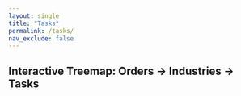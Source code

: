 ```yaml
---
layout: single
title: "Tasks"
permalink: /tasks/
nav_exclude: false
---
```


<script src="https://d3js.org/d3.v7.min.js"></script>

<h2>Interactive Treemap: Orders → Industries → Tasks</h2>
<div id="treemap"></div>

<script>
document.addEventListener("DOMContentLoaded", function () {
  const width = 960;
  const height = 600;
  const color = d3.scaleOrdinal(d3.schemeCategory10);

  const svg = d3.select("#treemap")
    .append("svg")
    .attr("viewBox", [0, 0, width, height])
    .style("font-family", "sans-serif")
    .style("font-size", "14px");

  d3.json("/assets/data/Tasks.json").then(data => {
    const fullRoot = d3.hierarchy(data)
      .sum(d => d.size || 0)
      .sort((a, b) => b.value - a.value);

    d3.treemap()
      .size([width, height])
      .paddingInner(2)(fullRoot);

    const group = svg.append("g");

    draw(fullRoot);

    function draw(activeNode) {
      group.selectAll("*").remove();

      const level = activeNode.depth;
      const parent = activeNode.parent;
      const siblings = parent ? parent.children : fullRoot.children;

      // draw current siblings at this level
      const boxes = group.selectAll("g")
        .data(siblings)
        .join("g")
        .attr("transform", d => `translate(${d.x0},${d.y0})`)
        .style("cursor", d => d.children ? "pointer" : "default")
        .on("click", (event, d) => {
          event.stopPropagation();
          draw(d);
        });

      boxes.append("rect")
        .attr("width", d => d.x1 - d.x0)
        .attr("height", d => d.y1 - d.y0)
        .attr("fill", d => {
          if (d === activeNode) {
            const top = d.ancestors().slice(-2)[0]?.data.name || d.data.name;
            return color(top);
          }
          return level === 1 ? "#ddd" : "#aaa";  // ghosted Orders or ghosted Industries
        })
        .attr("stroke", "#fff");

      boxes.append("text")
        .attr("x", 4)
        .attr("y", 18)
        .text(d => d.data.name)
        .attr("fill", d => d === activeNode ? "white" : "#444")
        .style("pointer-events", "none");

      // Draw children of the active node inside it
      if (activeNode.children) {
        const inner = group.append("g");

        inner.selectAll("g")
          .data(activeNode.children)
          .join("g")
          .attr("transform", d => `translate(${d.x0},${d.y0})`)
          .on("click", (event, d) => {
            if (d.children) draw(d);
            event.stopPropagation();
          })
          .call(g => {
            g.append("rect")
              .attr("width", d => d.x1 - d.x0)
              .attr("height", d => d.y1 - d.y0)
              .attr("fill", () => color(activeNode.data.name))
              .attr("stroke", "#fff");

            g.append("text")
              .attr("x", 4)
              .attr("y", 18)
              .text(d => d.data.name)
              .attr("fill", "white")
              .style("font-size", "12px")
              .style("pointer-events", "none");
          });

        svg.on("click", () => {
          if (activeNode.parent) draw(activeNode.parent);
        });
      }
    }
  }).catch(err => {
    console.error("Error loading JSON:", err);
  });
</script>

